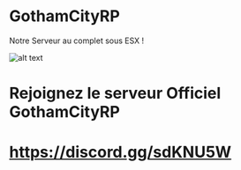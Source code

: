 # GothamCityRP
Notre Serveur au complet sous ESX !

![alt text](https://www.dccomics.com/sites/default/files/imce/2014/09-SEP/Gotham_lr_541b7e129bb741.17557771.jpg)


# Rejoignez le serveur Officiel GothamCityRP
# https://discord.gg/sdKNU5W


